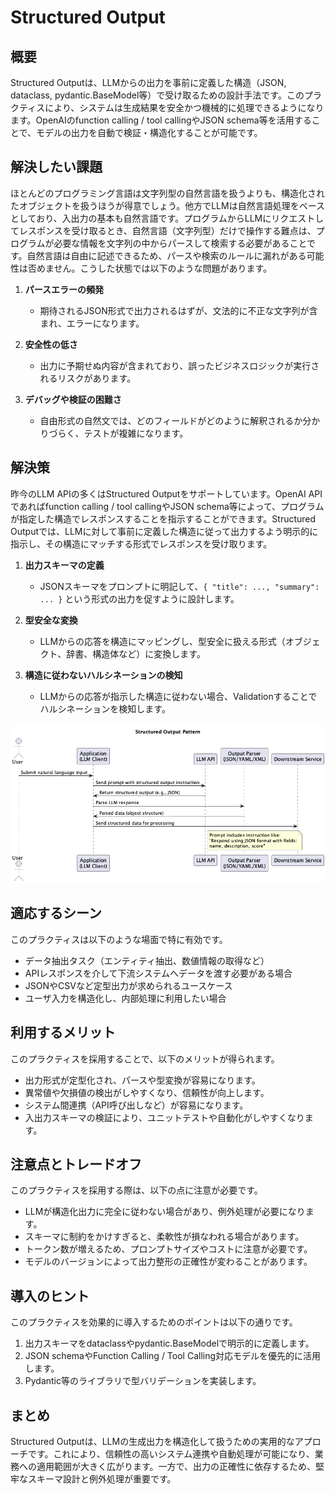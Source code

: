 # Structured Output

## 概要

Structured Outputは、LLMからの出力を事前に定義した構造（JSON, dataclass, pydantic.BaseModel等）で受け取るための設計手法です。このプラクティスにより、システムは生成結果を安全かつ機械的に処理できるようになります。OpenAIのfunction calling / tool callingやJSON schema等を活用することで、モデルの出力を自動で検証・構造化することが可能です。

## 解決したい課題

ほとんどのプログラミング言語は文字列型の自然言語を扱うよりも、構造化されたオブジェクトを扱うほうが得意でしょう。他方でLLMは自然言語処理をベースとしており、入出力の基本も自然言語です。プログラムからLLMにリクエストしてレスポンスを受け取るとき、自然言語（文字列型）だけで操作する難点は、プログラムが必要な情報を文字列の中からパースして検索する必要があることです。自然言語は自由に記述できるため、パースや検索のルールに漏れがある可能性は否めません。こうした状態では以下のような問題があります。

1. **パースエラーの頻発**
   - 期待されるJSON形式で出力されるはずが、文法的に不正な文字列が含まれ、エラーになります。

2. **安全性の低さ**
   - 出力に予期せぬ内容が含まれており、誤ったビジネスロジックが実行されるリスクがあります。

3. **デバッグや検証の困難さ**
   - 自由形式の自然文では、どのフィールドがどのように解釈されるか分かりづらく、テストが複雑になります。

## 解決策

昨今のLLM APIの多くはStructured Outputをサポートしています。OpenAI APIであればfunction calling / tool callingやJSON schema等によって、プログラムが指定した構造でレスポンスすることを指示することができます。Structured Outputでは、LLMに対して事前に定義した構造に従って出力するよう明示的に指示し、その構造にマッチする形式でレスポンスを受け取ります。

1. **出力スキーマの定義**
   - JSONスキーマをプロンプトに明記して、`{ "title": ..., "summary": ... }` という形式の出力を促すように設計します。

2. **型安全な変換**
   - LLMからの応答を構造にマッピングし、型安全に扱える形式（オブジェクト、辞書、構造体など）に変換します。

3. **構造に従わないハルシネーションの検知**
   - LLMからの応答が指示した構造に従わない場合、Validationすることでハルシネーションを検知します。

![img](./uml/images/structured_output_pattern.png)

## 適応するシーン

このプラクティスは以下のような場面で特に有効です。

- データ抽出タスク（エンティティ抽出、数値情報の取得など）
- APIレスポンスを介して下流システムへデータを渡す必要がある場合
- JSONやCSVなど定型出力が求められるユースケース
- ユーザ入力を構造化し、内部処理に利用したい場合

## 利用するメリット

このプラクティスを採用することで、以下のメリットが得られます。

- 出力形式が定型化され、パースや型変換が容易になります。
- 異常値や欠損値の検出がしやすくなり、信頼性が向上します。
- システム間連携（API呼び出しなど）が容易になります。
- 入出力スキーマの検証により、ユニットテストや自動化がしやすくなります。

## 注意点とトレードオフ

このプラクティスを採用する際は、以下の点に注意が必要です。

- LLMが構造化出力に完全に従わない場合があり、例外処理が必要になります。
- スキーマに制約をかけすぎると、柔軟性が損なわれる場合があります。
- トークン数が増えるため、プロンプトサイズやコストに注意が必要です。
- モデルのバージョンによって出力整形の正確性が変わることがあります。

## 導入のヒント

このプラクティスを効果的に導入するためのポイントは以下の通りです。

1. 出力スキーマをdataclassやpydantic.BaseModelで明示的に定義します。
2. JSON schemaやFunction Calling / Tool Calling対応モデルを優先的に活用します。
3. Pydantic等のライブラリで型バリデーションを実装します。

## まとめ

Structured Outputは、LLMの生成出力を構造化して扱うための実用的なアプローチです。これにより、信頼性の高いシステム連携や自動処理が可能になり、業務への適用範囲が大きく広がります。一方で、出力の正確性に依存するため、堅牢なスキーマ設計と例外処理が重要です。

